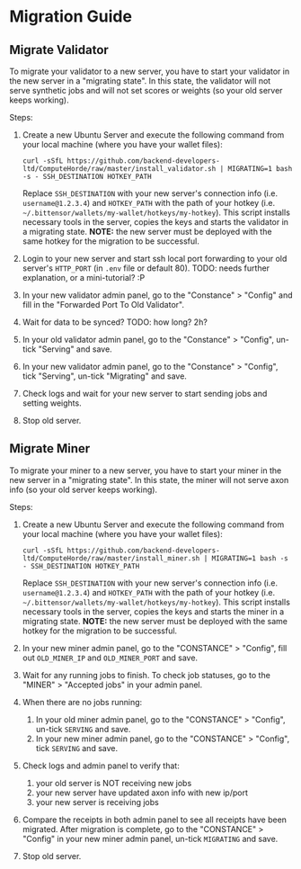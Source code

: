 # Migration Guide

## Migrate Validator

To migrate your validator to a new server, you have to start your validator in the new server in a "migrating state".
In this state, the validator will not serve synthetic jobs and will not set scores or weights (so your old server keeps working).

Steps:

1. Create a new Ubuntu Server and execute the following command from your local machine (where you have your wallet files):

   ```shell
   curl -sSfL https://github.com/backend-developers-ltd/ComputeHorde/raw/master/install_validator.sh | MIGRATING=1 bash -s - SSH_DESTINATION HOTKEY_PATH
   ```
   
   Replace `SSH_DESTINATION` with your new server's connection info (i.e. `username@1.2.3.4`)
   and `HOTKEY_PATH` with the path of your hotkey (i.e. `~/.bittensor/wallets/my-wallet/hotkeys/my-hotkey`).
   This script installs necessary tools in the server, copies the keys and starts the validator in a migrating state.
   **NOTE:** the new server must be deployed with the same hotkey for the migration to be successful.
2. Login to your new server and start ssh local port forwarding to your old server's `HTTP_PORT` (in `.env` file or default 80).
   TODO: needs further explanation, or a mini-tutorial? :P
3. In your new validator admin panel, go to the "Constance" > "Config" and fill in the "Forwarded Port To Old Validator".
4. Wait for data to be synced?
   TODO: how long? 2h?
5. In your old validator admin panel, go to the "Constance" > "Config", un-tick "Serving" and save.
6. In your new validator admin panel, go to the "Constance" > "Config", tick "Serving", un-tick "Migrating" and save.
7. Check logs and wait for your new server to start sending jobs and setting weights.
8. Stop old server.


## Migrate Miner

To migrate your miner to a new server, you have to start your miner in the new server in a "migrating state".
In this state, the miner will not serve axon info (so your old server keeps working).

Steps:

1. Create a new Ubuntu Server and execute the following command from your local machine (where you have your wallet files):

   ```shell
   curl -sSfL https://github.com/backend-developers-ltd/ComputeHorde/raw/master/install_miner.sh | MIGRATING=1 bash -s - SSH_DESTINATION HOTKEY_PATH
   ```
   
   Replace `SSH_DESTINATION` with your new server's connection info (i.e. `username@1.2.3.4`)
   and `HOTKEY_PATH` with the path of your hotkey (i.e. `~/.bittensor/wallets/my-wallet/hotkeys/my-hotkey`).
   This script installs necessary tools in the server, copies the keys and starts the miner in a migrating state.
   **NOTE:** the new server must be deployed with the same hotkey for the migration to be successful.
2. In your new miner admin panel, go to the "CONSTANCE" > "Config", fill out `OLD_MINER_IP` and `OLD_MINER_PORT` and save. 
3. Wait for any running jobs to finish. To check job statuses, go to the "MINER" > "Accepted jobs" in your admin panel.
4. When there are no jobs running:
   1. In your old miner admin panel, go to the "CONSTANCE" > "Config", un-tick `SERVING` and save.
   2. In your new miner admin panel, go to the "CONSTANCE" > "Config", tick `SERVING` and save.
5. Check logs and admin panel to verify that:
   1. your old server is NOT receiving new jobs
   2. your new server have updated axon info with new ip/port
   3. your new server is receiving jobs
6. Compare the receipts in both admin panel to see all receipts have been migrated.
   After migration is complete, go to the "CONSTANCE" > "Config" in your new miner admin panel, un-tick `MIGRATING` and save.
7. Stop old server.
